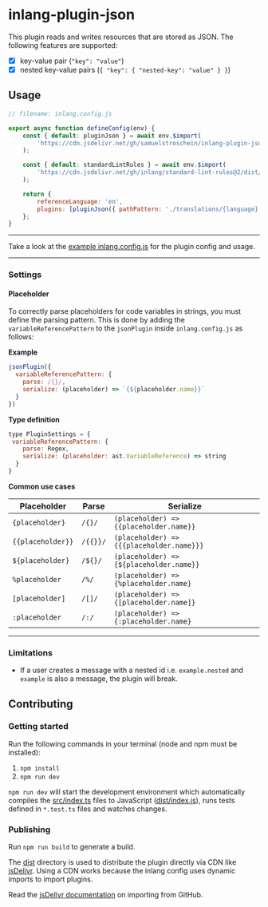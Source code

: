 # inlang-plugin-json

This plugin reads and writes resources that are stored as JSON. The following features are supported:

- [x] key-value pair (`"key": "value"`)
- [x] nested key-value pairs (`{ "key": { "nested-key": "value" } }`)

## Usage

```js
// filename: inlang.config.js

export async function defineConfig(env) {
	const { default: pluginJson } = await env.$import(
		'https://cdn.jsdelivr.net/gh/samuelstroschein/inlang-plugin-json@2/dist/index.js'
	);

	const { default: standardLintRules } = await env.$import(
		'https://cdn.jsdelivr.net/gh/inlang/standard-lint-rules@2/dist/index.js'
	);

	return {
		referenceLanguage: 'en',
		plugins: [pluginJson({ pathPattern: './translations/{language}.json' }), standardLintRules()]
	};
}
```

---

Take a look at the [example inlang.config.js](./example/inlang.config.js) for the plugin config and usage.

---

### Settings

#### Placeholder

To correctly parse placeholders for code variables in strings, you must define the parsing pattern. This is done by adding the `variableReferencePattern` to the `jsonPlugin` inside `inlang.config.js` as follows:

**Example**
```js
jsonPlugin({
  variableReferencePattern: {
    parse: /{}/,
    serialize: (placeholder) => `{${placeholder.name}}`
  }
})
```

**Type definition**
```js
type PluginSettings = {
 variableReferencePattern: {
    parse: Regex,
    serialize: (placeholder: ast.VariableReference) => string 
  }
}
```

**Common use cases**

| Placeholder       | Parse         | Serialize                                     |
|-------------------|---------------|-----------------------------------------------|
| `{placeholder}`   | `/{}/`        | `(placeholder) => {{placeholder.name}}`   |
| `{{placeholder}}` | `/{{}}/`      | `(placeholder) => {{{placeholder.name}}}` |
| `${placeholder}`  | `/${}/`       | `(placeholder) => {${placeholder.name}}`  |
| `%placeholder`    | `/%/`         | `(placeholder) => {%placeholder.name}`    |
| `[placeholder]`   | `/[]/`        | `(placeholder) => {[placeholder.name]}`   |
| `:placeholder`    | `/:/`         | `(placeholder) => {:placeholder.name}`    |

---

### Limitations

- If a user creates a message with a nested id i.e. `example.nested` and `example` is also a message, the plugin will break.

## Contributing

### Getting started

Run the following commands in your terminal (node and npm must be installed):

1. `npm install`
2. `npm run dev`

`npm run dev` will start the development environment which automatically compiles the [src/index.ts](./src/index.ts) files to JavaScript ([dist/index.js](dist/index.js)), runs tests defined in `*.test.ts` files and watches changes.

### Publishing

Run `npm run build` to generate a build.

The [dist](./dist/) directory is used to distribute the plugin directly via CDN like [jsDelivr](https://www.jsdelivr.com/). Using a CDN works because the inlang config uses dynamic imports to import plugins.

Read the [jsDelivr documentation](https://www.jsdelivr.com/?docs=gh) on importing from GitHub.
